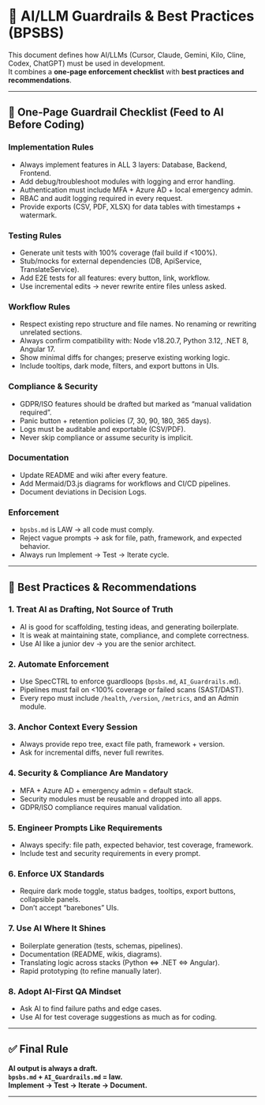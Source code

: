 # 🤖 AI/LLM Guardrails & Best Practices (BPSBS)

This document defines how AI/LLMs (Cursor, Claude, Gemini, Kilo, Cline, Codex, ChatGPT) must be used in development.  
It combines a **one-page enforcement checklist** with **best practices and recommendations**.

---

## 📝 One-Page Guardrail Checklist (Feed to AI Before Coding)

### Implementation Rules
- Always implement features in ALL 3 layers: Database, Backend, Frontend.
- Add debug/troubleshoot modules with logging and error handling.
- Authentication must include MFA + Azure AD + local emergency admin.
- RBAC and audit logging required in every request.
- Provide exports (CSV, PDF, XLSX) for data tables with timestamps + watermark.

### Testing Rules
- Generate unit tests with 100% coverage (fail build if <100%).
- Stub/mocks for external dependencies (DB, ApiService, TranslateService).
- Add E2E tests for all features: every button, link, workflow.
- Use incremental edits → never rewrite entire files unless asked.

### Workflow Rules
- Respect existing repo structure and file names. No renaming or rewriting unrelated sections.
- Always confirm compatibility with: Node v18.20.7, Python 3.12, .NET 8, Angular 17.
- Show minimal diffs for changes; preserve existing working logic.
- Include tooltips, dark mode, filters, and export buttons in UIs.

### Compliance & Security
- GDPR/ISO features should be drafted but marked as “manual validation required”.
- Panic button + retention policies (7, 30, 90, 180, 365 days).
- Logs must be auditable and exportable (CSV/PDF).
- Never skip compliance or assume security is implicit.

### Documentation
- Update README and wiki after every feature.
- Add Mermaid/D3.js diagrams for workflows and CI/CD pipelines.
- Document deviations in Decision Logs.

### Enforcement
- `bpsbs.md` is LAW → all code must comply.
- Reject vague prompts → ask for file, path, framework, and expected behavior.
- Always run Implement → Test → Iterate cycle.

---

## 🔎 Best Practices & Recommendations

### 1. Treat AI as Drafting, Not Source of Truth
- AI is good for scaffolding, testing ideas, and generating boilerplate.
- It is weak at maintaining state, compliance, and complete correctness.
- Use AI like a junior dev → you are the senior architect.

### 2. Automate Enforcement
- Use SpecCTRL to enforce guardloops (`bpsbs.md`, `AI_Guardrails.md`).
- Pipelines must fail on <100% coverage or failed scans (SAST/DAST).
- Every repo must include `/health`, `/version`, `/metrics`, and an Admin module.

### 3. Anchor Context Every Session
- Always provide repo tree, exact file path, framework + version.
- Ask for incremental diffs, never full rewrites.

### 4. Security & Compliance Are Mandatory
- MFA + Azure AD + emergency admin = default stack.
- Security modules must be reusable and dropped into all apps.
- GDPR/ISO compliance requires manual validation.

### 5. Engineer Prompts Like Requirements
- Always specify: file path, expected behavior, test coverage, framework.
- Include test and security requirements in every prompt.

### 6. Enforce UX Standards
- Require dark mode toggle, status badges, tooltips, export buttons, collapsible panels.
- Don’t accept “barebones” UIs.

### 7. Use AI Where It Shines
- Boilerplate generation (tests, schemas, pipelines).
- Documentation (README, wikis, diagrams).
- Translating logic across stacks (Python ⇔ .NET ⇔ Angular).
- Rapid prototyping (to refine manually later).

### 8. Adopt AI-First QA Mindset
- Ask AI to find failure paths and edge cases.
- Use AI for test coverage suggestions as much as for coding.

---

## ✅ Final Rule
**AI output is always a draft.  
`bpsbs.md` + `AI_Guardrails.md` = law.  
Implement → Test → Iterate → Document.**

---
